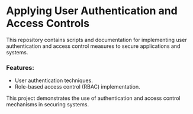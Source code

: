 # Applying User Authentication and Access Controls

This repository contains scripts and documentation for implementing user authentication and access control measures to secure applications and systems.

### Features:
- User authentication techniques.
- Role-based access control (RBAC) implementation.

This project demonstrates the use of authentication and access control mechanisms in securing systems.

